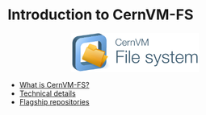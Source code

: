 # Introduction to CernVM-FS

<div align="center">
<img src="../img/logos/CernVM-FS_logo_with_name.png" alt="CernVM-FS logo" width="50%"/></br>
</div>

- [What is CernVM-FS?](what-is-cvmfs.md)
- [Technical details](technical-details.md)
- [Flagship repositories](flagship-repositories.md)
